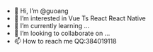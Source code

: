- 👋 Hi, I’m @guoang
- 👀 I’m interested in Vue Ts React React Native
- 🌱 I’m currently learning ...
- 💞️ I’m looking to collaborate on ...
- 📫 How to reach me QQ:384019118

<!---
guoang6/guoang6 is a ✨ special ✨ repository because its `README.md` (this file) appears on your GitHub profile.
You can click the Preview link to take a look at your changes.
--->
